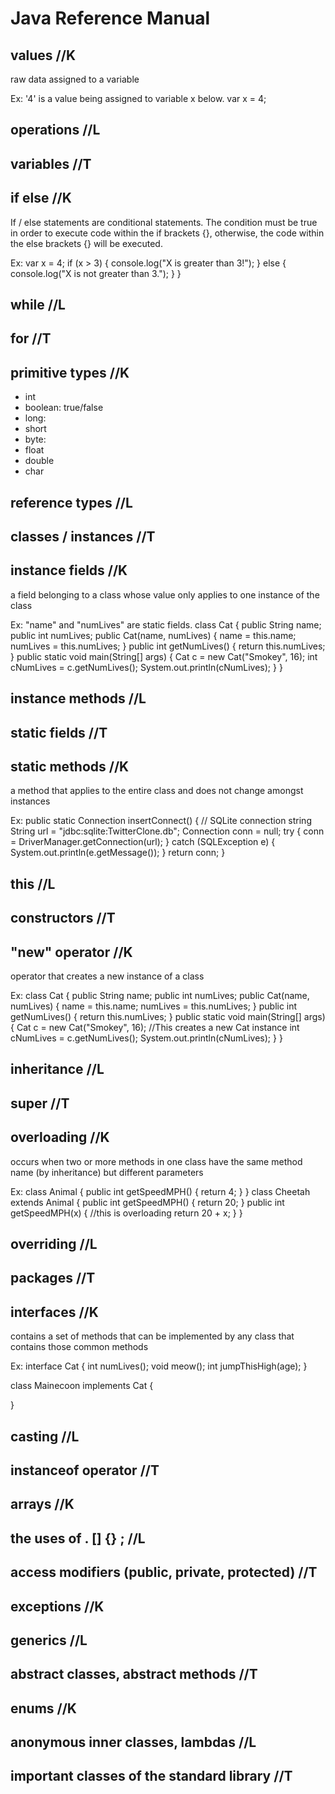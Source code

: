 # Java Reference Manual

## values //K
raw data assigned to a variable

Ex: '4' is a value being assigned to variable x below.
var x = 4;

## operations //L
## variables //T
## if else //K
If / else statements are conditional statements. The condition must be true in order to execute code within the if brackets {}, otherwise, the code within the else brackets {} will be executed.

  Ex:
  var x = 4;
  if (x > 3) {
    console.log("X is greater than 3!");
    } else {
      console.log("X is not greater than 3.");
    }
  }

## while //L
## for //T
## primitive types //K

- int
- boolean: true/false
- long:
- short
- byte:
- float
- double
- char

## reference types //L
## classes / instances //T
## instance fields //K
a field belonging to a class whose value only applies to one instance of the class

Ex: "name" and "numLives" are static fields.
class Cat {
  public String name;
  public int numLives;
  public Cat(name, numLives) {
    name = this.name;
    numLives = this.numLives;
  }
  public int getNumLives() {
    return this.numLives;
  }
  public static void main(String[] args) {
    Cat c = new Cat("Smokey", 16);
    int cNumLives = c.getNumLives();
    System.out.println(cNumLives);
  }
}

## instance methods //L
## static fields //T
## static methods //K
a method that applies to the entire class and does not change amongst instances

Ex:
public static Connection insertConnect() {
  // SQLite connection string
  String url = "jdbc:sqlite:TwitterClone.db";
  Connection conn = null;
  try {
    conn = DriverManager.getConnection(url);
  } catch (SQLException e) {
    System.out.println(e.getMessage());
  }
  return conn;
}

## this //L
## constructors //T
## "new" operator //K
operator that creates a new instance of a class

Ex:
class Cat {
  public String name;
  public int numLives;
  public Cat(name, numLives) {
    name = this.name;
    numLives = this.numLives;
  }
  public int getNumLives() {
    return this.numLives;
  }
  public static void main(String[] args) {
    Cat c = new Cat("Smokey", 16); //This creates a new Cat instance
    int cNumLives = c.getNumLives();
    System.out.println(cNumLives);
  }
}

## inheritance //L
## super //T
## overloading //K
occurs when two or more methods in one class have the same method name (by inheritance) but different parameters

Ex:
class Animal {
  public int getSpeedMPH() {
    return 4;
  }
}
class Cheetah extends Animal {
  public int getSpeedMPH() {
    return 20;
  }
  public int getSpeedMPH(x) { //this is overloading
    return 20 + x;
  }
}

## overriding //L
## packages //T
## interfaces //K
contains a set of methods that can be implemented by any class that contains those common methods

Ex:
interface Cat {
  int numLives();
  void meow();
  int jumpThisHigh(age);
}

class Mainecoon implements Cat {

}


## casting //L
## instanceof operator //T
## arrays //K
## the uses of . [] {} ; //L
## access modifiers (public, private, protected) //T
## exceptions //K
## generics //L
## abstract classes, abstract methods //T
## enums //K
## anonymous inner classes, lambdas //L
## important classes of the standard library //T
